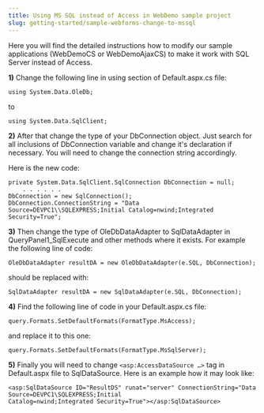 ```yaml
---
title: Using MS SQL instead of Access in WebDemo sample project
slug: getting-started/sample-webforms-change-to-mssql
---
```



Here you will find the detailed instructions how to modify our sample applications (WebDemoCS or WebDemoAjaxCS) to make it work with SQL Server instead of Access.

**1)** Change the following line in using section of Default.aspx.cs file:

`using System.Data.OleDb;`

to

`using System.Data.SqlClient;`

**2)** After that change the type of your DbConnection object. Just search for all inclusions of DbConnection variable and change it's declaration if necessary. You will need to change the connection string accordingly.

Here is the new code: 

```
private System.Data.SqlClient.SqlConnection DbConnection = null;
    . . . . . .
DbConnection = new SqlConnection();
DbConnection.ConnectionString = "Data Source=DEVPC1\\SQLEXPRESS;Initial Catalog=nwind;Integrated
Security=True";
```
**3)** Then change the type of OleDbDataAdapter to SqlDataAdapter in QueryPanel1_SqlExecute and other methods where it exists. For example the following line of code:

`OleDbDataAdapter resultDA = new OleDbDataAdapter(e.SQL, DbConnection);`

should be replaced with:

`SqlDataAdapter resultDA = new SqlDataAdapter(e.SQL, DbConnection);`

**4)** Find the following line of code in your Default.aspx.cs file:

`query.Formats.SetDefaultFormats(FormatType.MsAccess);`

and replace it to this one:

`query.Formats.SetDefaultFormats(FormatType.MsSqlServer);`

**5)** Finally you will need to change `<asp:AccessDataSource …>` tag in Default.aspx file to SqlDataSource. Here is an example how it may look like: 

```
<asp:SqlDataSource ID="ResultDS" runat="server" ConnectionString="Data Source=DEVPC1\SQLEXPRESS;Initial
Catalog=nwind;Integrated Security=True"></asp:SqlDataSource>
```